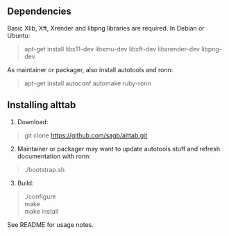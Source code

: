
Dependencies
------------

Basic Xlib, Xft, Xrender and libpng libraries are required.
In Debian or Ubuntu:

> apt-get install libx11-dev libxmu-dev libxft-dev libxrender-dev libpng-dev

As maintainer or packager, also install autotools and ronn:

> apt-get install autoconf automake ruby-ronn


Installing alttab
-----------------

1. Download:

> git clone https://github.com/sagb/alttab.git

2. Maintainer or packager may want to update autotools stuff and refresh documentation with ronn:

> ./bootstrap.sh

3. Build:

> ./configure  
> make  
> make install

See README for usage notes.

